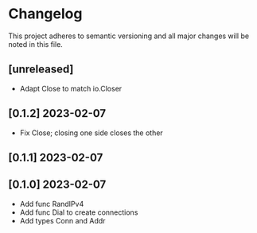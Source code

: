 # Changelog

This project adheres to semantic versioning and all major changes will
be noted in this file.

## [unreleased]

- Adapt Close to match io.Closer

## [0.1.2] 2023-02-07

- Fix Close; closing one side closes the other

## [0.1.1] 2023-02-07
## [0.1.0] 2023-02-07

- Add func RandIPv4
- Add func Dial to create connections
- Add types Conn and Addr

